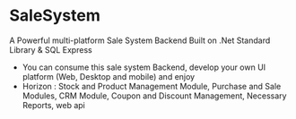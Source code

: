 # SaleSystem
A Powerful multi-platform Sale System Backend Built on .Net Standard Library & SQL Express
* You can consume this sale system Backend, develop your own UI platform (Web, Desktop and mobile) and enjoy 
* Horizon : Stock and Product Management Module, Purchase and Sale Modules, CRM Module, Coupon and Discount Management, Necessary Reports, web api 

